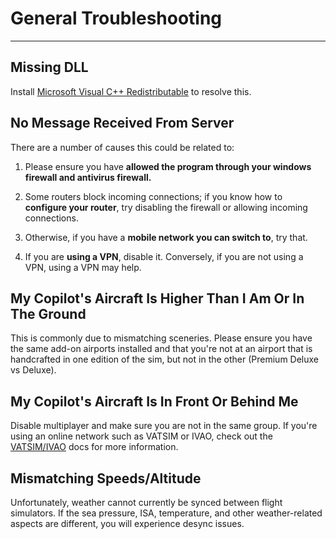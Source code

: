 # General Troubleshooting
---
## Missing DLL
Install [Microsoft Visual C++ Redistributable](https://aka.ms/vs/16/release/vc_redist.x64.exe) to resolve this.

## No Message Received From Server
There are a number of causes this could be related to:

1) Please ensure you have **allowed the program through your windows firewall and antivirus firewall.**

2) Some routers block incoming connections; if you know how to **configure your router**, try disabling the firewall or allowing incoming connections.

3) Otherwise, if you have a **mobile network you can switch to**, try that.

4) If you are **using a VPN**, disable it. Conversely, if you are not using a VPN, using a VPN may help.

## My Copilot's Aircraft Is Higher Than I Am Or In The Ground
This is commonly due to mismatching sceneries. Please ensure you have the same add-on airports installed and that you're not at an airport that is handcrafted in one edition of the sim, but not in the other (Premium Deluxe vs Deluxe).

## My Copilot's Aircraft Is In Front Or Behind Me
Disable multiplayer and make sure you are not in the same group. If you're using an online network such as VATSIM or IVAO, check out the [VATSIM/IVAO](../usage/online.md) docs for more information. 

## Mismatching Speeds/Altitude
Unfortunately, weather cannot currently be synced between flight simulators. If the sea pressure, ISA, temperature, and other weather-related aspects are different, you will experience desync issues.